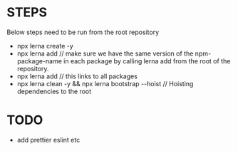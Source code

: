 # STEPS

Below steps need to be run from the root repository

- npx lerna create <package-name> -y
- npx lerna add <npm-page-name> // make sure we have the same version of the npm-package-name in each package by calling lerna add from the root of the repository.
- npx lerna add <package-name> // this links <package-name> to all packages
- npx lerna clean -y && npx lerna bootstrap --hoist // Hoisting dependencies to the root

# TODO
- add prettier eslint etc
